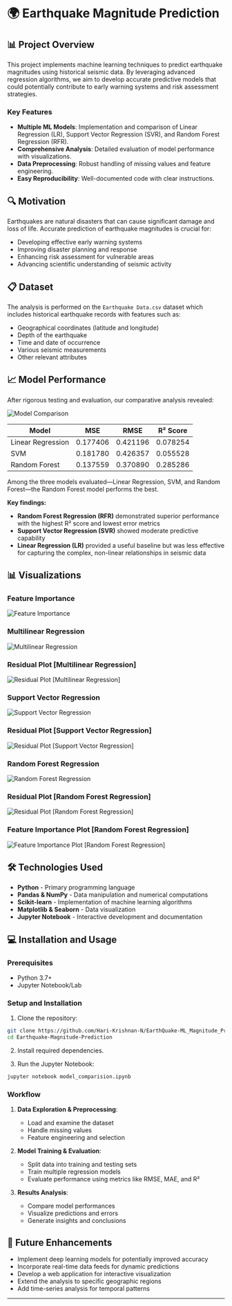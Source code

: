 # 🌍 Earthquake Magnitude Prediction

## 📊 Project Overview

This project implements machine learning techniques to predict earthquake magnitudes using historical seismic data. By leveraging advanced regression algorithms, we aim to develop accurate predictive models that could potentially contribute to early warning systems and risk assessment strategies.

### Key Features

- **Multiple ML Models**: Implementation and comparison of Linear Regression (LR), Support Vector Regression (SVR), and Random Forest Regression (RFR).
- **Comprehensive Analysis**: Detailed evaluation of model performance with visualizations.
- **Data Preprocessing**: Robust handling of missing values and feature engineering.
- **Easy Reproducibility**: Well-documented code with clear instructions.

## 🔍 Motivation

Earthquakes are natural disasters that can cause significant damage and loss of life. Accurate prediction of earthquake magnitudes is crucial for:

- Developing effective early warning systems
- Improving disaster planning and response
- Enhancing risk assessment for vulnerable areas
- Advancing scientific understanding of seismic activity

## 📋 Dataset

The analysis is performed on the `Earthquake Data.csv` dataset which includes historical earthquake records with features such as:

- Geographical coordinates (latitude and longitude)
- Depth of the earthquake
- Time and date of occurrence
- Various seismic measurements
- Other relevant attributes

## 📈 Model Performance

After rigorous testing and evaluation, our comparative analysis revealed:

![Model Comparison](results/Results.png)

| Model              | MSE       | RMSE     | R² Score |
|--------------------|-----------|----------|----------|
| Linear Regression  | 0.177406  | 0.421196 | 0.078254 |
| SVM                | 0.181780  | 0.426357 | 0.055528 |
| Random Forest      | 0.137559  | 0.370890 | 0.285286 |


Among the three models evaluated—Linear Regression, SVM, and Random Forest—the Random Forest model performs the best.

**Key findings:**
- **Random Forest Regression (RFR)** demonstrated superior performance with the highest R² score and lowest error metrics
- **Support Vector Regression (SVR)** showed moderate predictive capability
- **Linear Regression (LR)** provided a useful baseline but was less effective for capturing the complex, non-linear relationships in seismic data

## 📊 Visualizations

### Feature Importance
![Feature Importance](results/Each%20feature%20vs%20Target%20variable.png)

### Multilinear Regression
![Multilinear Regression](results/Multilinear%20Regression.png)

### Residual Plot [Multilinear Regression]
![Residual Plot [Multilinear Regression]](results/Residual%20Plot.png)

### Support Vector Regression
![Support Vector Regression](results/Support%20Vector%20Regression.png)

### Residual Plot [Support Vector Regression]
![Residual Plot [Support Vector Regression]](results/Rersidual%20Plot%20[svm].png)

### Random Forest Regression
![Random Forest Regression](results/Random%20Forest%20regression.png)

### Residual Plot [Random Forest Regression]
![Residual Plot [Random Forest Regression]](results/Residual%20Plot%20[%20RFR].png)

### Feature Importance Plot [Random Forest Regression]
![Feature Importance Plot [Random Forest Regression]](results/Fewature%20Referance%20Plot%20[RFR%20].png)

## 🛠️ Technologies Used

- **Python** - Primary programming language
- **Pandas & NumPy** - Data manipulation and numerical computations
- **Scikit-learn** - Implementation of machine learning algorithms
- **Matplotlib & Seaborn** - Data visualization
- **Jupyter Notebook** - Interactive development and documentation

## 💻 Installation and Usage

### Prerequisites
- Python 3.7+
- Jupyter Notebook/Lab

### Setup and Installation

1. Clone the repository:
```bash
git clone https://github.com/Hari-Krishnan-N/EarthQuake-ML_Magnitude_Prediction_System.git
cd Earthquake-Magnitude-Prediction
```

2. Install required dependencies.

3. Run the Jupyter Notebook:
```bash
jupyter notebook model_comparision.ipynb
```

### Workflow

1. **Data Exploration & Preprocessing**:
   - Load and examine the dataset
   - Handle missing values
   - Feature engineering and selection

2. **Model Training & Evaluation**:
   - Split data into training and testing sets
   - Train multiple regression models
   - Evaluate performance using metrics like RMSE, MAE, and R²

3. **Results Analysis**:
   - Compare model performances
   - Visualize predictions and errors
   - Generate insights and conclusions

## 🔮 Future Enhancements

- Implement deep learning models for potentially improved accuracy
- Incorporate real-time data feeds for dynamic predictions
- Develop a web application for interactive visualization
- Extend the analysis to specific geographic regions
- Add time-series analysis for temporal patterns

---
